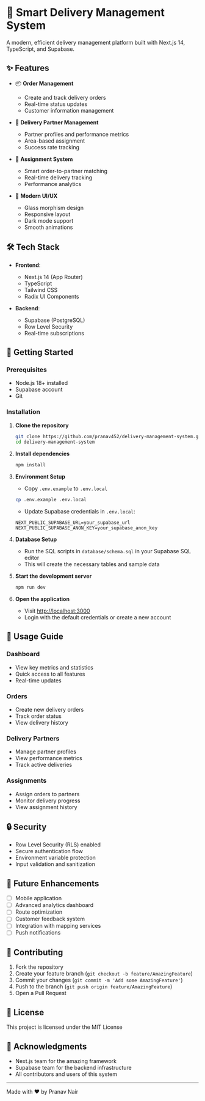 # 🚚 Smart Delivery Management System

A modern, efficient delivery management platform built with Next.js 14, TypeScript, and Supabase.

## ✨ Features

- 📦 **Order Management**
  - Create and track delivery orders
  - Real-time status updates
  - Customer information management

- 👥 **Delivery Partner Management**
  - Partner profiles and performance metrics
  - Area-based assignment
  - Success rate tracking

- 📍 **Assignment System**
  - Smart order-to-partner matching
  - Real-time delivery tracking
  - Performance analytics

- 🎨 **Modern UI/UX**
  - Glass morphism design
  - Responsive layout
  - Dark mode support
  - Smooth animations

## 🛠️ Tech Stack

- **Frontend**:
  - Next.js 14 (App Router)
  - TypeScript
  - Tailwind CSS
  - Radix UI Components

- **Backend**:
  - Supabase (PostgreSQL)
  - Row Level Security
  - Real-time subscriptions

## 🚀 Getting Started

### Prerequisites

- Node.js 18+ installed
- Supabase account
- Git

### Installation

1. **Clone the repository**
   ```bash
   git clone https://github.com/pranav452/delivery-management-system.git
   cd delivery-management-system
   ```

2. **Install dependencies**
   ```bash
   npm install
   ```

3. **Environment Setup**
   - Copy `.env.example` to `.env.local`
   ```bash
   cp .env.example .env.local
   ```
   - Update Supabase credentials in `.env.local`:
   ```env
   NEXT_PUBLIC_SUPABASE_URL=your_supabase_url
   NEXT_PUBLIC_SUPABASE_ANON_KEY=your_supabase_anon_key
   ```

4. **Database Setup**
   - Run the SQL scripts in `database/schema.sql` in your Supabase SQL editor
   - This will create the necessary tables and sample data

5. **Start the development server**
   ```bash
   npm run dev
   ```

6. **Open the application**
   - Visit [http://localhost:3000](http://localhost:3000)
   - Login with the default credentials or create a new account

## 📱 Usage Guide

### Dashboard
- View key metrics and statistics
- Quick access to all features
- Real-time updates

### Orders
- Create new delivery orders
- Track order status
- View delivery history

### Delivery Partners
- Manage partner profiles
- View performance metrics
- Track active deliveries

### Assignments
- Assign orders to partners
- Monitor delivery progress
- View assignment history

## 🔒 Security

- Row Level Security (RLS) enabled
- Secure authentication flow
- Environment variable protection
- Input validation and sanitization

## 🎯 Future Enhancements

- [ ] Mobile application
- [ ] Advanced analytics dashboard
- [ ] Route optimization
- [ ] Customer feedback system
- [ ] Integration with mapping services
- [ ] Push notifications

## 🤝 Contributing

1. Fork the repository
2. Create your feature branch (`git checkout -b feature/AmazingFeature`)
3. Commit your changes (`git commit -m 'Add some AmazingFeature'`)
4. Push to the branch (`git push origin feature/AmazingFeature`)
5. Open a Pull Request

## 📄 License

This project is licensed under the MIT License 

## 🙏 Acknowledgments

- Next.js team for the amazing framework
- Supabase team for the backend infrastructure
- All contributors and users of this system

---

Made with ❤️ by Pranav Nair
